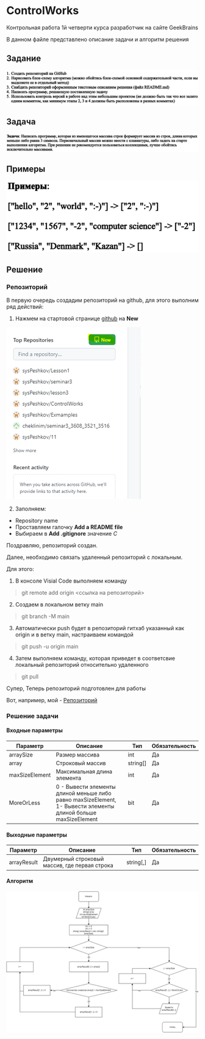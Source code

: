# ControlWorks
Контрольная работа 1й четверти курса разработчик на сайте GeekBrains

В данном файле представлено описание задачи и алгоритм решения

## Задание

![Здесь должно отобразиться задание](ControlWork.PNG)

## Задача

![Здесь должна отобразиться задача](Task.PNG)

## Примеры

![Здесь должны отобразиться примеры](Examples.PNG)


## Решение

### Репозиторий

В первую очередь создадим репозиторий на github, для этого выполним ряд действий:

1. Нажмем на стартовой странице [github](https://github.com/) на __New__

![картинка](createRepository.PNG)

2. Заполняем:
 - Repository name
 - Проставляем галочку __Add a README file__ 
 - Выбираем в __Add .gitignore__ значение _С_

 Поздравляю, репозиторий создан.

 Далее, необходимо связать удаленный репозиторий с локальным.

 Для этого:

 1. В консоле  Visial Code выполняем команду    

  >  git remote add origin <ссылка на репозиторий>

2. Создаем в локальном ветку main

 >   git branch -M main

 3. Автоматически push будет в репозиторий гитхаб указанный как origin и в ветку main, настраиваем командой

 > git push -u origin main

4. Затем выполняем команду, которая приведет в соответсвие локальный репозиторий относительно удаленного

 > git pull

 Супер, Теперь репозиторий подготовлен для работы

 Вот, например, мой - [Репозиторий](https://github.com/sysPeshkov/ControlWorks)


 ### Решение задачи

#### Входные параметры

| Параметр|  Описание| Тип | Обязательность|
|---|---| ---| ---|
|arraySize | Размер массива| int| Да|
|array | Строковый массив| string[]| Да|
|maxSizeElement | Максимальная длина элемента| int| Да|
|MoreOrLess | 0 - Вывести элементы длиной меньше либо равно maxSizeElement, 1- Вывести  элементы длиной больше maxSizeElement | bit| Да|


#### Выходные параметры

| Параметр|  Описание| Тип | Обязательность|
|---|---| ---| ---|
| arrayResult| Двумерный строковый массив, где первая строка | string[,]| Да|

#### Алгоритм
![Алгоритм решения](AlgorithmResolving.png)